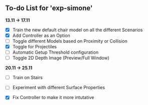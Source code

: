 ## To-do List for 'exp-simone' ##

__13.11 -> 17.11__

- [x] Train the new default chair model on all the different Scenarios
- [x] Add Controller as an Option
- [ ] Toggle different Models based on Proximity or Collision
- [x] Toggle for Projectiles
- [ ] Automatic Getup Threshold configuration
- [ ] Toggle 2D Depth Image (Preview/Full Window)

__20.11 -> 25.11__

- [ ] Train on Stairs
- [ ] Experiment with different Surface Properties
- [x] Fix Controller to make it more intutative

